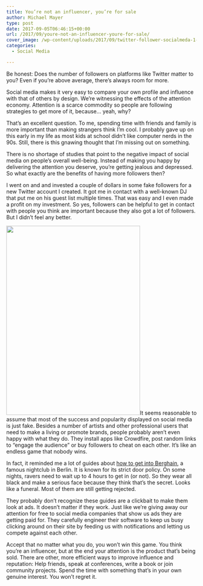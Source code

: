 ```yaml
---
title: You’re not an influencer, you’re for sale
author: Michael Mayer
type: post
date: 2017-09-05T06:46:15+00:00
url: /2017/09/youre-not-an-influencer-youre-for-sale/
cover_image: /wp-content/uploads/2017/09/twitter-follower-socialmeda-1-1170x827.jpg
categories:
  - Social Media

---
```

Be honest: Does the number of followers on platforms like Twitter matter to you? Even if you&#8217;re above average, there&#8217;s always room for more.

Social media makes it very easy to compare your own profile and influence with that of others by design. We&#8217;re witnessing the effects of the attention economy. Attention is a scarce commodity so people are following strategies to get more of it, because&#8230; yeah, why?

That&#8217;s an excellent question. To me, spending time with friends and family is more important than making strangers think I&#8217;m cool. I probably gave up on this early in my life as most kids at school didn&#8217;t like computer nerds in the 90s. Still, there is this gnawing thought that I&#8217;m missing out on something.

There is no shortage of studies that point to the negative impact of social media on people&#8217;s overall well-being. Instead of making you happy by delivering the attention you deserve, you&#8217;re getting jealous and depressed. So what exactly are the benefits of having more followers then?

I went on and and invested a couple of dollars in some fake followers for a new Twitter account I created. It got me in contact with a well-known DJ that put me on his guest list multiple times. That was easy and I even made a profit on my investment. So yes, followers can be helpful to get in contact with people you think are important because they also got a lot of followers. But I didn&#8217;t feel any better.

<img class="right size-medium wp-image-3378" src="/wp-content/uploads/2017/09/File_000-354x500.jpeg" alt="" width="354" height="500" srcset="/wp-content/uploads/2017/09/File_000-354x500.jpeg 354w, /wp-content/uploads/2017/09/File_000.jpeg 640w" sizes="(max-width: 354px) 100vw, 354px" />It seems reasonable to assume that most of the success and popularity displayed on social media is just fake. Besides a number of artists and other professional users that need to make a living or promote brands, people probably aren&#8217;t even happy with what they do. They install apps like Crowdfire, post random links to &#8220;engage the audience&#8221; or buy followers to cheat on each other. It&#8217;s like an endless game that nobody wins.

In fact, it reminded me a lot of guides about [how to get into Berghain][1], a famous nightclub in Berlin. It is known for its strict door policy. On some nights, ravers need to wait up to 4 hours to get in (or not). So they wear all black and make a serious face because they think that&#8217;s the secret. Looks like a funeral. Most of them are still getting rejected.

They probably don&#8217;t recognize these guides are a clickbait to make them look at ads. It doesn&#8217;t matter if they work. Just like we&#8217;re giving away our attention for free to social media companies that show us ads they are getting paid for. They carefully engineer their software to keep us busy clicking around on their site by feeding us with notifications and letting us compete against each other.

Accept that no matter what you do, you won&#8217;t win this game. You think you&#8217;re an influencer, but at the end your attention is the product that&#8217;s being sold. There are other, more efficient ways to improve influence and reputation: Help friends, speak at conferences, write a book or join community projects. Spend the time with something that&#8217;s in your own genuine interest. You won&#8217;t regret it.

 [1]: https://www.google.com/search?q=how+to+get+into+Berghain